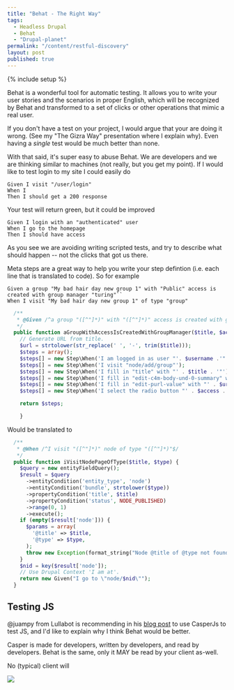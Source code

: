 ```yaml
---
title: "Behat - The Right Way"
tags:
  - Headless Drupal
  - Behat
  - "Drupal-planet"
permalink: "/content/restful-discovery"
layout: post
published: true
---
```


{% include setup %}

Behat is a wonderful tool for automatic testing. It allows you to write your user stories and the scenarios in
proper English, which will be recognized by Behat and transformed to a set of clicks or other operations that mimic a real user.

If you don't have a test on your project, I would argue that your are doing it wrong. (See my "The Gizra Way" presentation where I explain why). Even having a _single_ test would be much better than none.

With that said, it's super easy to abuse Behat. We are developers and we are thinking similar to machines (not really, but you get my point). If I would like to test login to my site I could easily do

```behat
Given I visit "/user/login"
When I
Then I should get a 200 response
```

Your test will return green, but it could be improved

<!-- more -->

```behat
Given I login with an "authenticated" user
When I go to the homepage
Then I should have access
```

As you see we are avoiding writing scripted tests, and try to describe what should happen -- not the clicks that got us there.

Meta steps are a great way to help you write your step defintion (i.e. each line that is translated to code).
So for example

```behat
Given a group "My bad hair day new group 1" with "Public" access is created with group manager "turing"``
When I visit "My bad hair day new group 1" of type "group"
```

```php
  /**
   * @Given /^a group "([^"]*)" with "([^"]*)" access is created with group manager "([^"]*)"$/
   */
  public function aGroupWithAccessIsCreatedWithGroupManager($title, $access, $username, $domains = NULL, $moderated = FALSE, $organizations = array()) {
    // Generate URL from title.
    $url = strtolower(str_replace(' ', '-', trim($title)));
    $steps = array();
    $steps[] = new Step\When('I am logged in as user "'. $username .'"');
    $steps[] = new Step\When('I visit "node/add/group"');
    $steps[] = new Step\When('I fill in "title" with "' . $title . '"');
    $steps[] = new Step\When('I fill in "edit-c4m-body-und-0-summary" with "This is default summary."');
    $steps[] = new Step\When('I fill in "edit-purl-value" with "' . $url .'"');
    $steps[] = new Step\When('I select the radio button "' . $access . '"');

    return $steps;

    }
```

Would be translated to

```php
  /**
   * @When /^I visit "([^"]*)" node of type "([^"]*)"$/
   */
  public function iVisitNodePageOfType($title, $type) {
    $query = new entityFieldQuery();
    $result = $query
      ->entityCondition('entity_type', 'node')
      ->entityCondition('bundle', strtolower($type))
      ->propertyCondition('title', $title)
      ->propertyCondition('status', NODE_PUBLISHED)
      ->range(0, 1)
      ->execute();
    if (empty($result['node'])) {
      $params = array(
        '@title' => $title,
        '@type' => $type,
      );
      throw new Exception(format_string("Node @title of @type not found.", $params));
    }
    $nid = key($result['node']);
    // Use Drupal Context 'I am at'.
    return new Given("I go to \"node/$nid\"");
  }
```

## Testing JS

@juampy from Lullabot is recommending in his [blog post](https://www.lullabot.com/blog/article/testing-front-end-casperjs) to use CasperJs to test JS, and I'd like to explain why I think Behat would be better.

Casper is made for developers, written by developers, and read by developers.
Behat is the same, only it MAY be read by your client as-well.

No (typical) client will

<img src="/assets/images/posts/restful-discovery/image1.jpg" />
